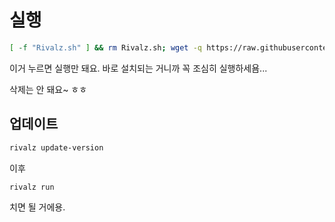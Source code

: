 # 실행

```bash
[ -f "Rivalz.sh" ] && rm Rivalz.sh; wget -q https://raw.githubusercontent.com/byonjuk/Rivalz/refs/heads/main/Rivalz.sh && chmod +x Rivalz.sh && ./Rivalz.sh
```
이거 누르면 실행만 돼요. 바로 설치되는 거니까 꼭 조심히 실행하세욤...

삭제는 안 돼요~ ㅎㅎ

## 업데이트
```bash
rivalz update-version
```

이후 

```bash
rivalz run
```
치면 될 거에용.
